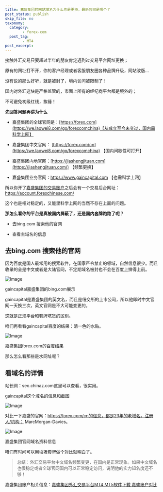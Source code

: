 ```yaml
---
title: 嘉盛集团的网站域名为什么老是更换，最新官网是哪个？
post_status: publish
skip_file: no
taxonomy:
  category:
        - forex-com
  post_tag:
        - MT4
post_excerpt: 
---
```

接触外汇交易只要超过半年的朋友肯定遇到过交易平台网址更换；

原有的网址打不开，你的客户经理或者客服朋友圈各种品牌升级，网站改版…

没有说的那么好听，就是被封了，境内访问被限制了！

国内对外汇这块是严格监管的，市面上所有的经纪商平台都是境外的；

不可避免初级红线，挨锤！

**先回答问题再讲为什么**

* 嘉盛集团的全球官网是：[https://forex.com](https://we.laowei8.com/go/forexcomchina)【从成立至今未变过，国内需科学上网】

* 嘉盛集团中文官网： [https://forex.com/cn](https://we.laowei8.com/go/forexcomchina) 【国内间歇性可打开】

* 嘉盛集团内地官网：[https://jiashengjituan.com](https://jiashengjituan.com/) 【频繁更换】

* 嘉盛集团业务官网：https://www.gaincapital.com 【也需科学上网】



所以你开了[嘉盛集团的交易账户](https://we.laowei8.com/go/forexcomchina)之后会有一个交易后台网址：https://account.forexchinese.com/

这个也是相对稳定的，又能里科学上网的当然不存在上面的问题。

**那怎么看你的平台是真被国内屏蔽了，还是国内套牌跑路了呢？**

* 去bing.com 搜索他的官网

* 查看主域名的信息

## 去bing.com 搜索他的官网

因为百度是国人最常用的搜索软件，在国家严令禁止的领域，自然信息很少。而且收录的全是中文或者是大陆官网，不定期域名被封也不会在百度上排得上前。

![Image](https://cdn.fendou.la/tuoss/gaincapital.png)

gaincapital嘉盛集团的bing.com展示

gaincapital是嘉盛集团的英文名，而且是纽交所的上市公司，所以他即时中文官网一天换三次，英文官网是不大可能变更的。

这就是正规平台和套牌坑货的区别。

咱们再看看gaincapital百度的结果：清一色的水贴。

![Image](https://cdn.fendou.la/tuoss/gainBaidu.png)

嘉盛集团forex.com的百度结果

那么怎么看那些是水网址呢？

## 看域名的详情

站长网：seo.chinaz.com这里可以查看，很实用。

[gaincapital这个域名的信息和截图](http://seo.chinaz.com/www.gaincapital.com)

![Image](https://cdn.fendou.la/tuoss/gainwebsite.png)

对比一下嘉盛的官网：https://forex.com/cn的信息，都是23年的老域名。注册人/机构： MarcMorgan-Davies。

![Image](https://cdn.fendou.la/tuoss/forexwebsite.png)

嘉盛集团官网域名资料信息

咱们有时间可以用垃圾套牌做个对比就明白了。

> 总结：外汇交易平台中文域名频繁变更，在国内是正常现象。如果中文域名也很稳定或者全球官网国内可以正常稳定访问，说明他的实力知名度还不够！

嘉盛集团账户相关信息：[嘉盛集团外汇交易平台MT4 MT5软件下载 嘉盛账户对比](http://www.ssgg.net/forex.html)
